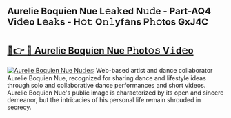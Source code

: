 ## Aurelie Boquien Nue L𝚎a𝚔ed N𝚞𝚍e - Part-AQ4 Vi𝚍𝚎o L𝚎a𝚔s - H𝚘𝚝 O𝚗𝚕yf𝚊ns P𝚑𝚘tos GxJ4C

# <h2><a href="http://kfdqen7.oniu.top/?m=Aurelie+Boquien+Nue">🔗👉 🔴 Aurelie Boquien Nue P𝚑ot𝚘𝚜 V𝚒d𝚎o</a></h2>

[![Aurelie Boquien Nue Nu𝚍e𝚜](https://i.imgur.com/0qMVB7G.gif)](http://kfdqen7.oniu.top/?m=Aurelie+Boquien+Nue)
Web-based artist and dance collaborator Aurelie Boquien Nue, recognized for sharing dance and lifestyle ideas through solo and collaborative dance performances and short videos. Aurelie Boquien Nue's public image is characterized by its open and sincere demeanor, but the intricacies of his personal life remain shrouded in secrecy.  
